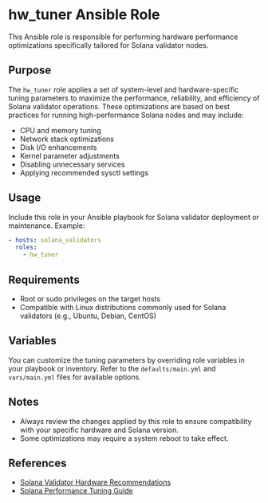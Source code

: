 # hw_tuner Ansible Role

This Ansible role is responsible for performing hardware performance optimizations specifically tailored for Solana validator nodes.

## Purpose
The `hw_tuner` role applies a set of system-level and hardware-specific tuning parameters to maximize the performance, reliability, and efficiency of Solana validator operations. These optimizations are based on best practices for running high-performance Solana nodes and may include:

- CPU and memory tuning
- Network stack optimizations
- Disk I/O enhancements
- Kernel parameter adjustments
- Disabling unnecessary services
- Applying recommended sysctl settings

## Usage
Include this role in your Ansible playbook for Solana validator deployment or maintenance. Example:

```yaml
- hosts: solana_validators
  roles:
    - hw_tuner
```

## Requirements
- Root or sudo privileges on the target hosts
- Compatible with Linux distributions commonly used for Solana validators (e.g., Ubuntu, Debian, CentOS)

## Variables
You can customize the tuning parameters by overriding role variables in your playbook or inventory. Refer to the `defaults/main.yml` and `vars/main.yml` files for available options.

## Notes
- Always review the changes applied by this role to ensure compatibility with your specific hardware and Solana version.
- Some optimizations may require a system reboot to take effect.

## References
- [Solana Validator Hardware Recommendations](https://docs.solana.com/running-validator/validator-reqs)
- [Solana Performance Tuning Guide](https://docs.solana.com/running-validator/performance-tuning)
